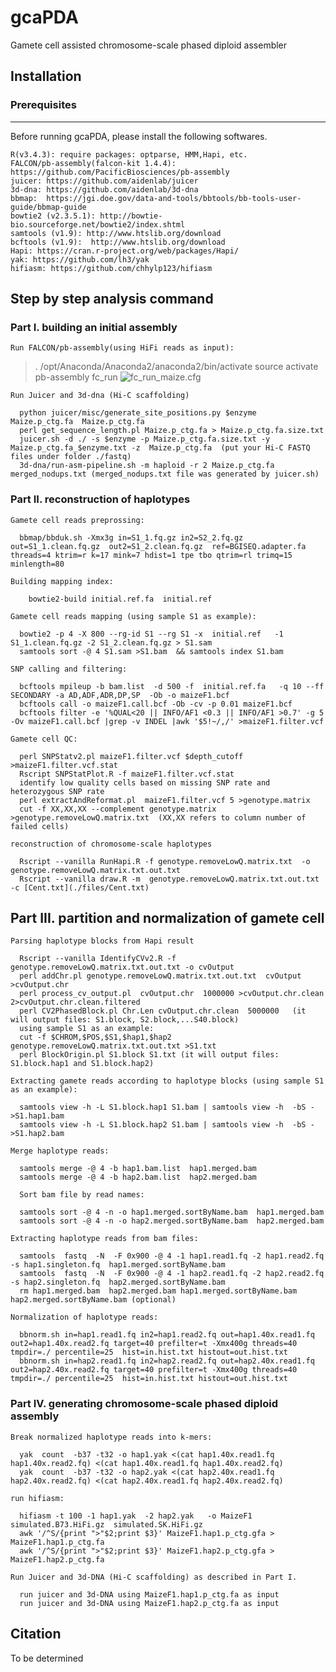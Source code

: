 # gcaPDA
Gamete cell assisted chromosome-scale phased diploid assembler


## Installation


### Prerequisites
------
Before running gcaPDA, please install the following softwares. </br>

    R(v3.4.3): require packages: optparse, HMM,Hapi, etc.
    FALCON/pb-assembly(falcon-kit 1.4.4): https://github.com/PacificBiosciences/pb-assembly 
    juicer: https://github.com/aidenlab/juicer 
    3d-dna: https://github.com/aidenlab/3d-dna 
    bbmap:  https://jgi.doe.gov/data-and-tools/bbtools/bb-tools-user-guide/bbmap-guide 
    bowtie2 (v2.3.5.1): http://bowtie-bio.sourceforge.net/bowtie2/index.shtml 
    samtools (v1.9): http://www.htslib.org/download 
    bcftools (v1.9):  http://www.htslib.org/download 
    Hapi: https://cran.r-project.org/web/packages/Hapi/ 
    yak: https://github.com/lh3/yak
    hifiasm: https://github.com/chhylp123/hifiasm 
  
## Step by step analysis command  


### Part I. building an initial assembly 

    Run FALCON/pb-assembly(using HiFi reads as input):

   >   .  /opt/Anaconda/Anaconda2/anaconda2/bin/activate
   >   source activate pb-assembly
   >   fc_run ![fc_run_maize.cfg](./files/fc_run_maize.cfg)

    Run Juicer and 3d-dna (Hi-C scaffolding)
    
      python juicer/misc/generate_site_positions.py $enzyme  Maize.p_ctg.fa  Maize.p_ctg.fa
      perl get_sequence_length.pl Maize.p_ctg.fa > Maize.p_ctg.fa.size.txt
      juicer.sh -d ./ -s $enzyme -p Maize.p_ctg.fa.size.txt -y Maize.p_ctg.fa_$enzyme.txt -z  Maize.p_ctg.fa  (put your Hi-C FASTQ files under folder ./fastq)
      3d-dna/run-asm-pipeline.sh -m haploid -r 2 Maize.p_ctg.fa merged_nodups.txt (merged_nodups.txt file was generated by juicer.sh)


### Part II. reconstruction of haplotypes


    Gamete cell reads preprossing:
    
      bbmap/bbduk.sh -Xmx3g in=S1_1.fq.gz in2=S2_2.fq.gz out=S1_1.clean.fq.gz  out2=S1_2.clean.fq.gz  ref=BGISEQ.adapter.fa threads=4 ktrim=r k=17 mink=7 hdist=1 tpe tbo qtrim=rl trimq=15 minlength=80

    Building mapping index:

        bowtie2-build initial.ref.fa  initial.ref 
    
    Gamete cell reads mapping (using sample S1 as example):
    
      bowtie2 -p 4 -X 800 --rg-id S1 --rg S1 -x  initial.ref   -1 S1_1.clean.fq.gz -2 S1_2.clean.fq.gz > S1.sam
      samtools sort -@ 4 S1.sam >S1.bam  && samtools index S1.bam
   
    SNP calling and filtering:
    
      bcftools mpileup -b bam.list  -d 500 -f  initial.ref.fa   -q 10 --ff SECONDARY -a AD,ADF,ADR,DP,SP  -Ob -o maizeF1.bcf
      bcftools call -o maizeF1.call.bcf -Ob -cv -p 0.01 maizeF1.bcf
      bcftools filter -e '%QUAL<20 || INFO/AF1 <0.3 || INFO/AF1 >0.7' -g 5  -Ov maizeF1.call.bcf |grep -v INDEL |awk '$5!~/,/' >maizeF1.filter.vcf
    
    Gamete cell QC:

      perl SNPStatv2.pl maizeF1.filter.vcf $depth_cutoff >maizeF1.filter.vcf.stat
      Rscript SNPStatPlot.R -f maizeF1.filter.vcf.stat
      identify low quality cells based on missing SNP rate and heterozygous SNP rate
      perl extractAndReformat.pl  maizeF1.filter.vcf 5 >genotype.matrix
      cut -f XX,XX,XX --complement genotype.matrix >genotype.removeLowQ.matrix.txt  (XX,XX refers to column number of failed cells)
      
    reconstruction of chromosome-scale haplotypes
    
      Rscript --vanilla RunHapi.R -f genotype.removeLowQ.matrix.txt  -o genotype.removeLowQ.matrix.txt.out.txt
      Rscript --vanilla draw.R -m  genotype.removeLowQ.matrix.txt.out.txt   -c [Cent.txt](./files/Cent.txt)

Part III. partition and normalization of gamete cell
---

    Parsing haplotype blocks from Hapi result
    
      Rscript --vanilla IdentifyCVv2.R -f genotype.removeLowQ.matrix.txt.out.txt -o cvOutput 
      perl addChr.pl genotype.removeLowQ.matrix.txt.out.txt  cvOutput >cvOutput.chr
      perl process_cv_output.pl  cvOutput.chr  1000000 >cvOutput.chr.clean 2>cvOutput.chr.clean.filtered
      perl CV2PhasedBlock.pl Chr.Len cvOutput.chr.clean  5000000   (it will output files: S1.block, S2.block,...S40.block)
      using sample S1 as an example:
      cut -f $CHROM,$POS,$S1,$hap1,$hap2 genotype.removeLowQ.matrix.txt.out.txt >S1.txt
      perl BlockOrigin.pl S1.block S1.txt (it will output files: S1.block.hap1 and S1.block.hap2)
      
    Extracting gamete reads according to haplotype blocks (using sample S1 as an example):
    
      samtools view -h -L S1.block.hap1 S1.bam | samtools view -h  -bS - >S1.hap1.bam 
      samtools view -h -L S1.block.hap2 S1.bam | samtools view -h  -bS - >S1.hap2.bam

    Merge haplotype reads:
    
      samtools merge -@ 4 -b hap1.bam.list  hap1.merged.bam  
      samtools merge -@ 4 -b hap2.bam.list  hap2.merged.bam
      
      Sort bam file by read names:
      
      samtools sort -@ 4 -n -o hap1.merged.sortByName.bam  hap1.merged.bam
      samtools sort -@ 4 -n -o hap2.merged.sortByName.bam  hap2.merged.bam
      
    Extracting haplotype reads from bam files:
    
      samtools  fastq  -N  -F 0x900 -@ 4 -1 hap1.read1.fq -2 hap1.read2.fq -s hap1.singleton.fq  hap1.merged.sortByName.bam
      samtools  fastq  -N  -F 0x900 -@ 4 -1 hap2.read1.fq -2 hap2.read2.fq -s hap2.singleton.fq  hap2.merged.sortByName.bam
      rm hap1.merged.bam  hap2.merged.bam hap1.merged.sortByName.bam hap2.merged.sortByName.bam (optional)
      
    Normalization of haplotype reads: 
    
      bbnorm.sh in=hap1.read1.fq in2=hap1.read2.fq out=hap1.40x.read1.fq out2=hap1.40x.read2.fq target=40 prefilter=t -Xmx400g threads=40  tmpdir=./ percentile=25  hist=in.hist.txt histout=out.hist.txt
      bbnorm.sh in=hap2.read1.fq in2=hap2.read2.fq out=hap2.40x.read1.fq out2=hap2.40x.read2.fq target=40 prefilter=t -Xmx400g threads=40  tmpdir=./ percentile=25  hist=in.hist.txt histout=out.hist.txt

### Part IV. generating chromosome-scale phased diploid assembly


    Break normalized haplotype reads into k-mers:
    
      yak  count  -b37 -t32 -o hap1.yak <(cat hap1.40x.read1.fq hap1.40x.read2.fq) <(cat hap1.40x.read1.fq hap1.40x.read2.fq)
      yak  count  -b37 -t32 -o hap2.yak <(cat hap2.40x.read1.fq hap2.40x.read2.fq) <(cat hap2.40x.read1.fq hap2.40x.read2.fq)

    run hifiasm:
    
      hifiasm -t 100 -1 hap1.yak  -2 hap2.yak   -o MaizeF1  simulated.B73.HiFi.gz  simulated.SK.HiFi.gz
      awk '/^S/{print ">"$2;print $3}' MaizeF1.hap1.p_ctg.gfa > MaizeF1.hap1.p_ctg.fa
      awk '/^S/{print ">"$2;print $3}' MaizeF1.hap2.p_ctg.gfa > MaizeF1.hap2.p_ctg.fa
      
    Run Juicer and 3d-DNA (Hi-C scaffolding) as described in Part I.
    
      run juicer and 3d-DNA using MaizeF1.hap1.p_ctg.fa as input
      run juicer and 3d-DNA using MaizeF1.hap2.p_ctg.fa as input
  
## Citation  

To be determined

